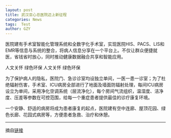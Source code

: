 ```yaml
---
layout: post
title: 武汉亚心总医院迈上新征程
categories: News
tags:  Test
author: GZY
---
```


医院建有手术室智能化管理系统和全数字化手术室，实现医院HIS、PACS、LIS和EMR等信息与系统的整合，将病人信息分享在一个平台上。不仅让群众便捷就医，省钱省时放心，同时推动健康数据融合共享和智能应用。

人文关怀 绿色环保 人文关怀 绿色环保

为了保护病人的隐私，医院门、急诊诊室均设独立单间，一医一患一诊室；为了杜绝辐射伤害，手术室、ICU病房全部进行了地面及墙面防辐射处理，每间ICU病房设立为单间，采用净化空调系统（层流净化），每个房间气流组织，温湿度、洁净度、压差等参数在可控范围，给每一个重症患者提供最佳的诊疗康复环境。

一个安静、舒适的病房将成为患者康复的起点，医院建有空中连廊、屋顶花园、绿色长廊、花园式病房等，方便患者急救、治疗和休憩。

*****

摘自[链接](http://hb.ifeng.com/special/yaxin201901/)